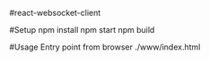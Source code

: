 #react-websocket-client

#Setup
npm install
npm start
npm build

#Usage
Entry point from browser ./www/index.html
